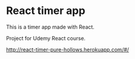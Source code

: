 # React timer app

This is a timer app made with React.

Project for Udemy React course.

http://react-timer-pure-hollows.herokuapp.com/#/

